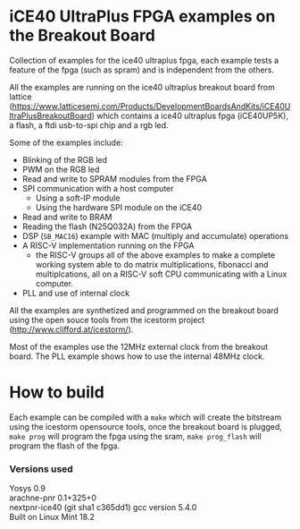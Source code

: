 # iCE40 UltraPlus FPGA examples on the Breakout Board

Collection of examples for the ice40 ultraplus fpga, each example tests a feature of the fpga (such as spram) and is independent from the others.

All the examples are running on the ice40 ultraplus breakout board from lattice (https://www.latticesemi.com/Products/DevelopmentBoardsAndKits/iCE40UltraPlusBreakoutBoard)
which contains a ice40 ultraplus fpga (iCE40UP5K), a flash, a ftdi usb-to-spi chip and a rgb led.

Some of the examples include:
- Blinking of the RGB led
- PWM on the RGB led
- Read and write to SPRAM modules from the FPGA
- SPI communication with a host computer
   - Using a soft-IP module
   - Using the hardware SPI module on the iCE40
- Read and write to BRAM
- Reading the flash (N25Q032A) from the FPGA
- DSP (`SB_MAC16`) example with MAC (multiply and accumulate) operations
- A RISC-V implementation running on the FPGA
   - the RISC-V groups all of the above examples to make a complete working system able to do matrix multiplications, fibonacci and multiplcations, all on a RISC-V soft CPU communicating with a Linux computer.
- PLL and use of internal clock

All the examples are synthetized and programmed on the breakout board using the open souce tools from the icestorm project (http://www.clifford.at/icestorm/).

Most of the examples use the 12MHz external clock from the breakout board. The PLL example shows how to use the internal 48MHz clock.

# How to build

Each example can be compiled with a `make` which will create the bitstream using the icestorm opensource tools, once the breakout board is plugged, `make prog` will program the fpga using the sram, `make prog_flash` will program the flash of the fpga.

### Versions used

Yosys 0.9  
arachne-pnr 0.1+325+0  
nextpnr-ice40 (git sha1 c365dd1)
gcc version 5.4.0  
Built on Linux Mint 18.2
